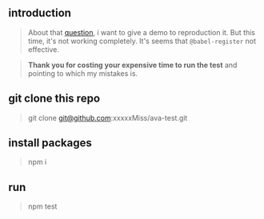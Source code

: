 ## introduction
> About that [question](https://github.com/avajs/ava/issues/1813), i want to give a demo to reproduction it. But this time, it's not working completely. It's seems that `@babel-register` not effective.

> **Thank you for costing your expensive time to run the test** and pointing to which my mistakes is.

## git clone this repo
> git clone git@github.com:xxxxxMiss/ava-test.git

## install packages
> npm i

## run
> npm test
